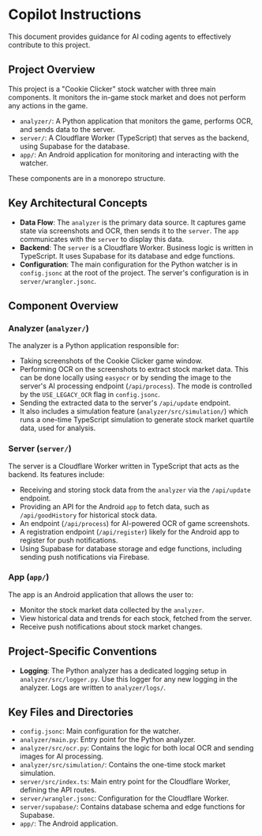 # Copilot Instructions

This document provides guidance for AI coding agents to effectively contribute to this project.

## Project Overview

This project is a "Cookie Clicker" stock watcher with three main components. It monitors the in-game stock market and does not perform any actions in the game.

-   `analyzer/`: A Python application that monitors the game, performs OCR, and sends data to the server.
-   `server/`: A Cloudflare Worker (TypeScript) that serves as the backend, using Supabase for the database.
-   `app/`: An Android application for monitoring and interacting with the watcher.

These components are in a monorepo structure.

## Key Architectural Concepts

-   **Data Flow**: The `analyzer` is the primary data source. It captures game state via screenshots and OCR, then sends it to the `server`. The `app` communicates with the `server` to display this data.
-   **Backend**: The `server` is a Cloudflare Worker. Business logic is written in TypeScript. It uses Supabase for its database and edge functions.
-   **Configuration**: The main configuration for the Python watcher is in `config.jsonc` at the root of the project. The server's configuration is in `server/wrangler.jsonc`.

## Component Overview

### Analyzer (`analyzer/`)

The analyzer is a Python application responsible for:

-   Taking screenshots of the Cookie Clicker game window.
-   Performing OCR on the screenshots to extract stock market data. This can be done locally using `easyocr` or by sending the image to the server's AI processing endpoint (`/api/process`). The mode is controlled by the `USE_LEGACY_OCR` flag in `config.jsonc`.
-   Sending the extracted data to the server's `/api/update` endpoint.
-   It also includes a simulation feature (`analyzer/src/simulation/`) which runs a one-time TypeScript simulation to generate stock market quartile data, used for analysis.

### Server (`server/`)

The server is a Cloudflare Worker written in TypeScript that acts as the backend. Its features include:

-   Receiving and storing stock data from the `analyzer` via the `/api/update` endpoint.
-   Providing an API for the Android `app` to fetch data, such as `/api/goodHistory` for historical stock data.
-   An endpoint (`/api/process`) for AI-powered OCR of game screenshots.
-   A registration endpoint (`/api/register`) likely for the Android app to register for push notifications.
-   Using Supabase for database storage and edge functions, including sending push notifications via Firebase.

### App (`app/`)

The app is an Android application that allows the user to:

-   Monitor the stock market data collected by the `analyzer`.
-   View historical data and trends for each stock, fetched from the server.
-   Receive push notifications about stock market changes.

## Project-Specific Conventions

-   **Logging**: The Python analyzer has a dedicated logging setup in `analyzer/src/logger.py`. Use this logger for any new logging in the analyzer. Logs are written to `analyzer/logs/`.

## Key Files and Directories

-   `config.jsonc`: Main configuration for the watcher.
-   `analyzer/main.py`: Entry point for the Python analyzer.
-   `analyzer/src/ocr.py`: Contains the logic for both local OCR and sending images for AI processing.
-   `analyzer/src/simulation/`: Contains the one-time stock market simulation.
-   `server/src/index.ts`: Main entry point for the Cloudflare Worker, defining the API routes.
-   `server/wrangler.jsonc`: Configuration for the Cloudflare Worker.
-   `server/supabase/`: Contains database schema and edge functions for Supabase.
-   `app/`: The Android application.
